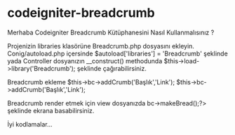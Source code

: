 # codeigniter-breadcrumb

Merhaba 
Codeigniter Breadcrumb Kütüphanesini Nasıl Kullanmalısınız ?

Projenizin libraries klasörüne Breadcrumb.php dosyasını ekleyin.
Conig/autoload.php içersinde $autoload['libraries'] = 'Breadcrumb' şeklinde yada Controller dosyanızın __construct() methodunda $this->load->library('Breadcrumb'); şeklinde çağırabilirsiniz.

Breadcrumb ekleme $this->bc->addCrumb('Başlık','Link');
		              $this->bc->addCrumb('Başlık','Link');
                  
Breadcrumb render etmek için view dosyanızda <?php echo $this->bc->makeBread();?> şeklinde ekrana basabilirsiniz.

İyi kodlamalar...      
